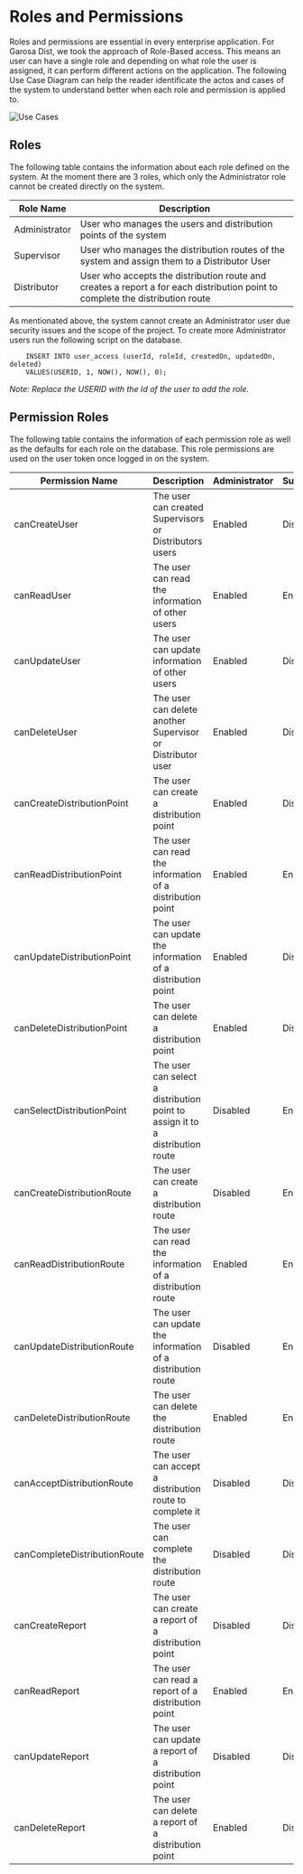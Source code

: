 # Roles and Permissions

Roles and permissions are essential in every enterprise application. For Garosa Dist, we took the approach of Role-Based access. This means an user can have a single role and depending on what role the user is assigned, it can perform different actions on the application. The following Use Case Diagram can help the reader identificate the actos and cases of the system to understand better when each role and permission is applied to.

![Use Cases](/source/use_case.svg)

## Roles

The following table contains the information about each role defined on the system. At the moment there are 3 roles, which only the Administrator role cannot be created directly on the system.

| Role Name | Description |
|---|---|
| Administrator | User who manages the users and distribution points of the system |
| Supervisor | User who manages the distribution routes of the system and assign them to a Distributor User |
| Distributor | User who accepts the distribution route and creates a report a for each distribution point to complete the distribution route |

As mentionated above, the system cannot create an Administrator user due security issues and the scope of the project. To create more Administrator users run the following script on the database.

```
    INSERT INTO user_access (userId, roleId, createdOn, updatedOn, deleted)
    VALUES(USERID, 1, NOW(), NOW(), 0);
```

*Note: Replace the USERID with the Id of the user to add the role.*

## Permission Roles

The following table contains the information of each permission role as well as the defaults for each role on the database. This role permissions are used on the user token once logged in on the system.

| Permission Name | Description | Administrator | Supervisor | Distributor |
|---|---|---|---|---|
| canCreateUser | The user can created Supervisors or Distributors users | Enabled | Disabled | Disabled |
| canReadUser | The user can read the information of other users | Enabled | Enabled | Enabled |
| canUpdateUser | The user can update information of other users | Enabled | Disabled | Disabled |
| canDeleteUser | The user can delete another Supervisor or Distributor user | Enabled | Disabled | Disabled |
| canCreateDistributionPoint | The user can create a distribution point | Enabled | Disabled | Disabled |
| canReadDistributionPoint | The user can read the information of a distribution point | Enabled | Enabled | Enabled |
| canUpdateDistributionPoint | The user can update the information of a distribution point | Enabled | Disabled | Disabled |
| canDeleteDistributionPoint | The user can delete a distribution point | Enabled | Disabled | Disabled |
| canSelectDistributionPoint | The user can select a distribution point to assign it to a distribution route | Disabled | Enabled | Disabled |
| canCreateDistributionRoute | The user can create a distribution route | Disabled | Enabled | Disabled |
| canReadDistributionRoute | The user can read the information of a distribution route | Enabled | Enabled | Enabled |
| canUpdateDistributionRoute | The user can update the information of a distribution route | Disabled | Enabled | Disabled |
| canDeleteDistributionRoute | The user can delete the distribution route | Enabled | Enabled | Disabled |
| canAcceptDistributionRoute | The user can accept a distribution route to complete it | Disabled | Disabled | Enabled |
| canCompleteDistributionRoute | The user can complete the distribution route | Disabled | Disabled | Enabled |
| canCreateReport | The user can create a report of a distribution point | Disabled | Disabled | Enabled |
| canReadReport | The user can read a report of a distribution point | Enabled | Enabled | Enabled |
| canUpdateReport | The user can update a report of a distribution point | Disabled | Disabled | Enabled |
| canDeleteReport | The user can delete a report of a distribution point | Enabled | Disabled | Disabled |